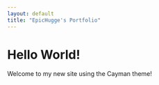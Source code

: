 ```yaml
---
layout: default
title: "EpicHugge's Portfolio"
---
```


# Hello World!

Welcome to my new site using the Cayman theme!